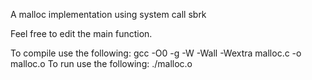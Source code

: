 A malloc implementation using system call sbrk

Feel free to edit the main function.

To compile use the following:
gcc -O0 -g -W -Wall -Wextra malloc.c -o malloc.o
To run use the following:
./malloc.o
